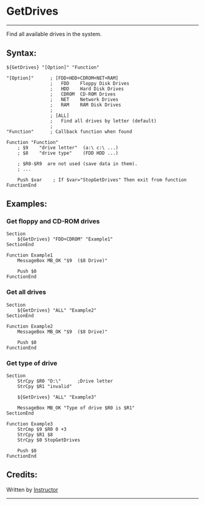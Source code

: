 # GetDrives

---

Find all available drives in the system.

## Syntax:

	${GetDrives} "[Option]" "Function"

	"[Option]"      ; [FDD+HDD+CDROM+NET+RAM]
	                ;   FDD    Floppy Disk Drives
	                ;   HDD    Hard Disk Drives 
	                ;   CDROM  CD-ROM Drives
	                ;   NET    Network Drives
	                ;   RAM    RAM Disk Drives
	                ;
	                ; [ALL]
	                ;   Find all drives by letter (default)
	                ;
	"Function"      ; Callback function when found

	Function "Function"
		; $9    "drive letter"  (a:\ c:\ ...)
		; $8    "drive type"    (FDD HDD ...)

		; $R0-$R9  are not used (save data in them).
		; ...

		Push $var    ; If $var="StopGetDrives" Then exit from function
	FunctionEnd

## Examples:

### Get floppy and CD-ROM drives

	Section
		${GetDrives} "FDD+CDROM" "Example1"
	SectionEnd

	Function Example1
		MessageBox MB_OK "$9  ($8 Drive)"

		Push $0
	FunctionEnd

### Get all drives

	Section
		${GetDrives} "ALL" "Example2"
	SectionEnd

	Function Example2
		MessageBox MB_OK "$9  ($8 Drive)"

		Push $0
	FunctionEnd

### Get type of drive

	Section
		StrCpy $R0 "D:\"      ;Drive letter
		StrCpy $R1 "invalid"

		${GetDrives} "ALL" "Example3"

		MessageBox MB_OK "Type of drive $R0 is $R1"
	SectionEnd

	Function Example3
		StrCmp $9 $R0 0 +3
		StrCpy $R1 $8
		StrCpy $0 StopGetDrives

		Push $0
	FunctionEnd

## Credits:

Written by [Instructor][1]

---

[1]: http://nsis.sourceforge.net/User:Instructor